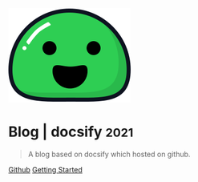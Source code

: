 ![logo](_media/icon.svg)

# Blog | docsify <small>2021</small>

> A blog based on docsify which hosted on github.

[Github](https://github.com/vleity/blog/tree/master/docs/)
[Getting Started](README#docsify)